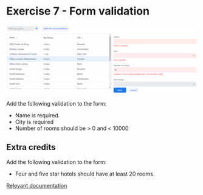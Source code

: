 # Exercise 7 - Form validation

![screenshot](exercise.png)

Add the following validation to the form:
* Name is required.
* City is required
* Number of rooms should be > 0 and < 10000

## Extra credits
Add the following validation to the form:
* Four and five star hotels should have at least 20 rooms.

[Relevant documentation](https://vaadin.com/docs/v13/flow/binding-data/tutorial-flow-components-binder-validation.html)